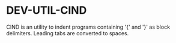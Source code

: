 DEV-UTIL-CIND
=============

CIND is an utility to indent programs containing '{' and '}' as block delimiters. Leading tabs are converted to spaces.

